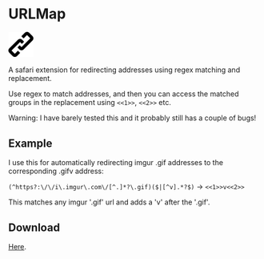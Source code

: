 # URLMap

<img width="10%" src="https://raw.githubusercontent.com/sam-marsh/URLMap/master/URLMap.safariextension/Icon.png" />

A safari extension for redirecting addresses using regex matching and replacement.

Use regex to match addresses, and then you can access the matched groups in the replacement using `<<1>>`, `<<2>>` etc.

Warning: I have barely tested this and it probably still has a couple of bugs!

## Example
I use this for automatically redirecting imgur .gif addresses to the corresponding .gifv address:

`(^https?:\/\/i\.imgur\.com\/[^.]*?\.gif)($|[^v].*?$)` -> `<<1>>v<<2>>`

This matches any imgur '.gif' url and adds a 'v' after the '.gif'.

## Download

[Here](https://github.com/sam-marsh/URLMap/raw/master/URLMap.safariextz).
